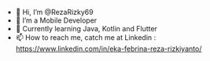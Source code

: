 - 👋 Hi, I’m @RezaRizky69
- 👀 I’m a Mobile Developer
- 🌱 Currently learning Java, Kotlin and Flutter
- 📫 How to reach me, catch me at Linkedin : https://www.linkedin.com/in/eka-febrina-reza-rizkiyanto/

